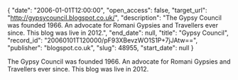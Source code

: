 {
  "date": "2006-01-01T12:00:00", 
  "open_access": false, 
  "target_url": "http://gypsycouncil.blogspot.co.uk/", 
  "description": "The Gypsy Council was founded 1966. An advocate for Romani Gypsies and Travellers ever since. This blog was live in 2012.", 
  "end_date": null, 
  "title": "Gypsy Council", 
  "record_id": "20060101T120000/pF93XBevzWO1S1P+7jJAtw==", 
  "publisher": "blogspot.co.uk", 
  "slug": 48955, 
  "start_date": null
}

The Gypsy Council was founded 1966. An advocate for Romani Gypsies and Travellers ever since. This blog was live in 2012.